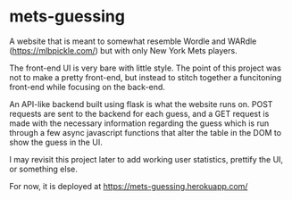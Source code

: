# mets-guessing

A website that is meant to somewhat resemble Wordle and WARdle (https://mlbpickle.com/) but with only New York Mets players.

The front-end UI is very bare with little style. The point of this project was not to make a pretty front-end, but instead to stitch together a funcitoning front-end while focusing on the back-end.

An API-like backend built using flask is what the website runs on. POST requests are sent to the backend for each guess, and a GET request is made with the necessary information regarding the guess which is run through a few async javascript functions that alter the table in the DOM to show the guess in the UI.

I may revisit this project later to add working user statistics, prettify the UI, or something else.

For now, it is deployed at https://mets-guessing.herokuapp.com/
